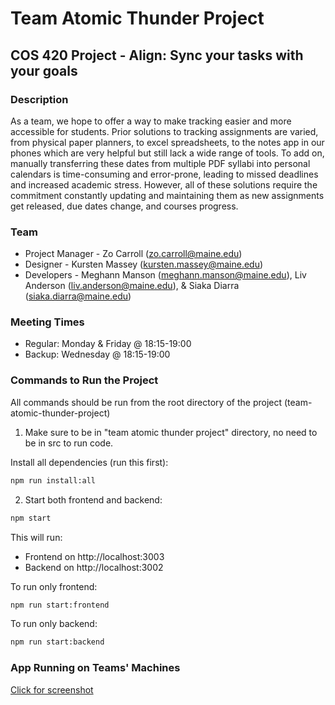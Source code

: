# Team Atomic Thunder Project
## COS 420 Project - Align: Sync your tasks with your goals

### Description
As a team, we hope to offer a way to make tracking easier and more accessible for students. Prior solutions to tracking assignments are varied, from physical paper planners, to excel spreadsheets, to the notes app in our phones which are very helpful but still lack a wide range of tools. To add on, manually transferring these dates from multiple PDF syllabi into personal calendars is time-consuming and error-prone, leading to missed deadlines and increased academic stress. However, all of these solutions require the commitment constantly updating and maintaining them as new assignments get released, due dates change, and courses progress.

### Team
- Project Manager - Zo Carroll (zo.carroll@maine.edu)
- Designer - Kursten Massey (kursten.massey@maine.edu)
- Developers - Meghann Manson (meghann.manson@maine.edu), Liv Anderson (liv.anderson@maine.edu), & Siaka Diarra (siaka.diarra@maine.edu)

### Meeting Times
- Regular: Monday & Friday @ 18:15-19:00
- Backup: Wednesday @ 18:15-19:00

### Commands to Run the Project

All commands should be run from the root directory of the project (team-atomic-thunder-project)

1. Make sure to be in "team atomic thunder project" directory, no need to be in src to run code.

Install all dependencies (run this first):
```bash
npm run install:all
```

2. Start both frontend and backend:
```bash
npm start
```

This will run:
- Frontend on http://localhost:3003
- Backend on http://localhost:3002

To run only frontend:
```bash
npm run start:frontend
```

To run only backend:
```bash
npm run start:backend
```

### App Running on Teams' Machines

[Click for screenshot](https://docs.google.com/document/d/13Kg4ABdhLJTuJ48swX5GOtbcQP9ssZEZYW-9z344OJ8/edit?usp=sharing)
